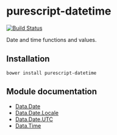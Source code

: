 # purescript-datetime

[![Build Status](https://travis-ci.org/purescript/purescript-datetime.svg?branch=master)](https://travis-ci.org/purescript/purescript-datetime)

Date and time functions and values.

## Installation

```
bower install purescript-datetime
```

## Module documentation

- [Data.Date](docs/Data.Date.md)
- [Data.Date.Locale](docs/Data.Date.Locale.md)
- [Data.Date.UTC](docs/Data.Date.UTC.md)
- [Data.Time](docs/Data.Time.md)

